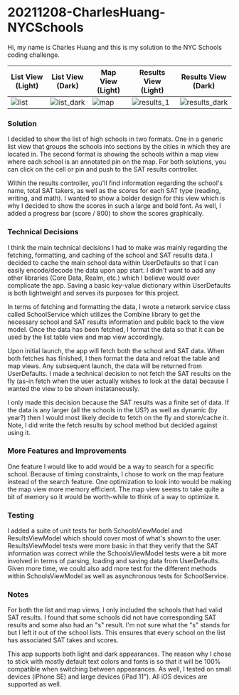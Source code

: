 # 20211208-CharlesHuang-NYCSchools

Hi, my name is Charles Huang and this is my solution to the NYC Schools coding challenge.

|List View (Light)|List View (Dark)|Map View (Light)|Results View (Light)|Results View (Dark)|
|---|---|---|---|---|
|![list](https://user-images.githubusercontent.com/1176895/145280963-b3a26531-179d-4441-9bf0-908fbb88cda9.png)|![list_dark](https://user-images.githubusercontent.com/1176895/145280986-106d9082-99a1-4a1e-bd4d-649106ae4626.png)|![map](https://user-images.githubusercontent.com/1176895/145281044-a3e13f07-e015-4c54-a1f2-4ec1c503b376.png)|![results_1](https://user-images.githubusercontent.com/1176895/145281120-7b815d15-1c31-4379-8b6b-dcaa05df8282.png)|![results_dark](https://user-images.githubusercontent.com/1176895/145281140-5fbeafde-8396-4fa9-964e-a09e43c9567e.png)|

### Solution

I decided to show the list of high schools in two formats. One in a generic list view that groups the schools into sections by the cities in which they are located in. The second format is showing the schools within a map view where each school is an annotated pin on the map. For both solutions, you can click on the cell or pin and push to the SAT results controller.

Within the results controller, you'll find information regarding the school's name, total SAT takers, as well as the scores for each SAT type (reading, writing, and math). I wanted to show a bolder design for this view which is why I decided to show the scores in such a large and bold font. As well, I added a progress bar (score / 800) to show the scores graphically.

### Technical Decisions

I think the main technical decisions I had to make was mainly regarding the fetching, formatting, and caching of the school and SAT results data. I decided to cache the main school data within UserDefaults so that I can easily encode/decode the data upon app start. I didn't want to add any other libraries (Core Data, Realm, etc.) which I believe would over complicate the app. Saving a basic key-value dictionary within UserDefaults is both lightweight and serves its purposes for this project.

In terms of fetching and formatting the data, I wrote a network service class called SchoolService which utilizes the Combine library to get the necessary school and SAT results information and public back to the view model. Once the data has been fetched, I format the data so that it can be used by the list table view and map view accordingly.

Upon initial launch, the app will fetch both the school and SAT data. When both fetches has finished, I then format the data and reloat the table and map views. Any subsequent launch, the data will be returned from UserDefaults. I made a technical decision to not fetch the SAT results on the fly (as-in fetch when the user actually wishes to look at the data) because I wanted the view to be shown instataneously. 

I only made this decision because the SAT results was a finite set of data. If the data is any larger (all the schools in the US?) as well as dynamic (by year?) then I would most likely decide to fetch on the fly and store/cache it. Note, I did write the fetch results by school method but decided against using it.

### More Features and Improvements

One feature I would like to add would be a way to search for a specific school. Because of timing constraints, I chose to work on the map feature instead of the search feature. One optimization to look into would be making the map view more memory efficient. The map view seems to take quite a bit of memory so it would be worth-while to think of a way to optimize it.

### Testing

I added a suite of unit tests for both SchoolsViewModel and ResultsViewModel which should cover most of what's shown to the user. ResultsViewModel tests were more basic in that they verify that the SAT information was correct while the SchoolsViewModel tests were a bit more involved in terms of parsing, loading and saving data from UserDefaults. Given more time, we could also add more test for the different methods within SchoolsViewModel as well as asynchronous tests for SchoolService.

### Notes

For both the list and map views, I only included the schools that had valid SAT results. I found that some schools did not have corresponding SAT results and some also had an "s" result. I'm not sure what the "s" stands for but I left it out of the school lists. This ensures that every school on the list has associated SAT takes and scores.

This app supports both light and dark appearances. The reason why I chose to stick with mostly default text colors and fonts is so that it will be 100% compatible when switching between appearances. As well, I tested on small devices (iPhone SE) and large devices (iPad 11"). All iOS devices are supported as well. 
